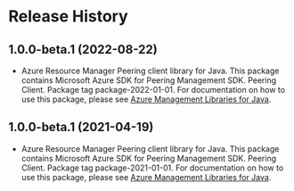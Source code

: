 # Release History

## 1.0.0-beta.1 (2022-08-22)

- Azure Resource Manager Peering client library for Java. This package contains Microsoft Azure SDK for Peering Management SDK. Peering Client. Package tag package-2022-01-01. For documentation on how to use this package, please see [Azure Management Libraries for Java](https://aka.ms/azsdk/java/mgmt).

## 1.0.0-beta.1 (2021-04-19)

- Azure Resource Manager Peering client library for Java. This package contains Microsoft Azure SDK for Peering Management SDK. Peering Client. Package tag package-2021-01-01. For documentation on how to use this package, please see [Azure Management Libraries for Java](https://aka.ms/azsdk/java/mgmt).
